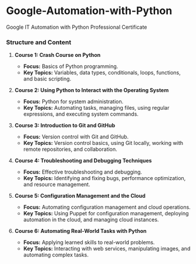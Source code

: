 # Google-Automation-with-Python
Google IT Automation with Python Professional Certificate
### Structure and Content
1. **Course 1: Crash Course on Python**
   - **Focus:** Basics of Python programming.
   - **Key Topics:** Variables, data types, conditionals, loops, functions, and basic scripting.

2. **Course 2: Using Python to Interact with the Operating System**
   - **Focus:** Python for system administration.
   - **Key Topics:** Automating tasks, managing files, using regular expressions, and executing system commands.

3. **Course 3: Introduction to Git and GitHub**
   - **Focus:** Version control with Git and GitHub.
   - **Key Topics:** Version control basics, using Git locally, working with remote repositories, and collaboration.

4. **Course 4: Troubleshooting and Debugging Techniques**
   - **Focus:** Effective troubleshooting and debugging.
   - **Key Topics:** Identifying and fixing bugs, performance optimization, and resource management.

5. **Course 5: Configuration Management and the Cloud**
   - **Focus:** Automating configuration management and cloud operations.
   - **Key Topics:** Using Puppet for configuration management, deploying automation in the cloud, and managing cloud instances.

6. **Course 6: Automating Real-World Tasks with Python**
   - **Focus:** Applying learned skills to real-world problems.
   - **Key Topics:** Interacting with web services, manipulating images, and automating complex tasks.
